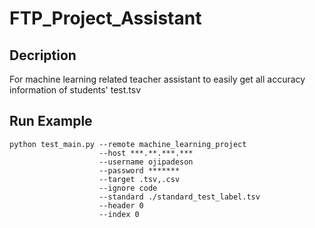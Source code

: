 # FTP_Project_Assistant

## Decription
For machine learning related teacher assistant to easily get all accuracy information of students' test.tsv

## Run Example
```
python test_main.py --remote machine_learning_project
                    --host ***.**.***.***
                    --username ojipadeson
                    --password *******
                    --target .tsv,.csv
                    --ignore code
                    --standard ./standard_test_label.tsv
                    --header 0
                    --index 0
```
